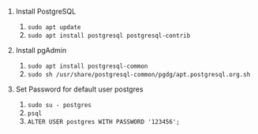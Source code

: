 

1. Install PostgreSQL
   1. `sudo apt update`
   1. `sudo apt install postgresql postgresql-contrib`
   
1. Install pgAdmin
   1. `sudo apt install postgresql-common`
   1. `sudo sh /usr/share/postgresql-common/pgdg/apt.postgresql.org.sh`

1. Set Password for default user postgres
   1. `sudo su - postgres`
   1. `psql`
   1. `ALTER USER postgres WITH PASSWORD '123456';`
